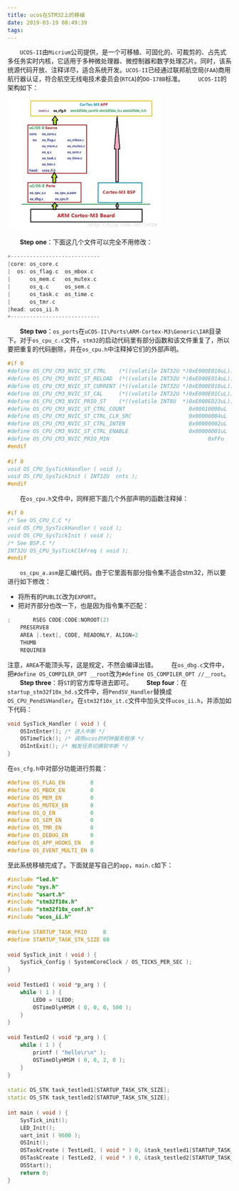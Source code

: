 ```yaml
---
title: ucos在STM32上的移植
date: 2019-03-19 08:49:39
tags:
---
```

&emsp;&emsp;`UCOS-II`由`Micrium`公司提供，是一个可移植、可固化的、可裁剪的、占先式多任务实时内核，它适用于多种微处理器、微控制器和数字处理芯片。同时，该系统源代码开放、注释详尽，适合系统开发。`UCOS-II`已经通过联邦航空局(`FAA`)商用航行器认证，符合航空无线电技术委员会(`RTCA`)的`DO-178B`标准。
&emsp;&emsp;`UCOS-II`的架构如下：

<img src="./ucos在STM32上的移植/1.png" height="295" width="344">

&emsp;&emsp;**Step one**：下面这几个文件可以完全不用修改：

``` cpp
+----------------------------
|core: os_core.c
|  os: os_flag.c  os_mbox.c
|      os_mem.c   os_mutex.c
|      os_q.c     os_sem.c
|      os_task.c  os_time.c
|      os_tmr.c
|head: ucos_ii.h
+----------------------------
```

&emsp;&emsp;**Step two**：`os_ports`在`uCOS-II\Ports\ARM-Cortex-M3\Generic\IAR`目录下。对于`os_cpu_c.c`文件，`stm32`的启动代码里有部分函数和该文件重复了，所以要把重复的代码删除，并在`os_cpu.h`中注释掉它们的外部声明。

``` cpp
#if 0
#define OS_CPU_CM3_NVIC_ST_CTRL    (*((volatile INT32U *)0xE000E010uL)) /* SysTick Ctrl & Status Reg. */
#define OS_CPU_CM3_NVIC_ST_RELOAD  (*((volatile INT32U *)0xE000E014uL)) /* SysTick Reload  Value Reg. */
#define OS_CPU_CM3_NVIC_ST_CURRENT (*((volatile INT32U *)0xE000E018uL)) /* SysTick Current Value Reg. */
#define OS_CPU_CM3_NVIC_ST_CAL     (*((volatile INT32U *)0xE000E01CuL)) /* SysTick Cal     Value Reg. */
#define OS_CPU_CM3_NVIC_PRIO_ST    (*((volatile INT8U  *)0xE000ED23uL)) /* SysTick Handler Prio  Reg. */
#define OS_CPU_CM3_NVIC_ST_CTRL_COUNT                    0x00010000uL   /* Count flag.                */
#define OS_CPU_CM3_NVIC_ST_CTRL_CLK_SRC                  0x00000004uL   /* Clock Source.              */
#define OS_CPU_CM3_NVIC_ST_CTRL_INTEN                    0x00000002uL   /* Interrupt enable.          */
#define OS_CPU_CM3_NVIC_ST_CTRL_ENABLE                   0x00000001uL   /* Counter mode.              */
#define OS_CPU_CM3_NVIC_PRIO_MIN                               0xFFu    /* Min handler prio.          */
#endif
​
#if 0
void OS_CPU_SysTickHandler ( void );
void OS_CPU_SysTickInit ( INT32U  cnts );
#endif
```

&emsp;&emsp;在`os_cpu.h`文件中，同样把下面几个外部声明的函数注释掉：

``` cpp
#if 0
/* See OS_CPU_C.C */
void OS_CPU_SysTickHandler ( void );
void OS_CPU_SysTickInit ( void );
/* See BSP.C */
INT32U OS_CPU_SysTickClkFreq ( void );
#endif
```

&emsp;&emsp;`os_cpu_a.asm`是汇编代码。由于它里面有部分指令集不适合stm32，所以要进行如下修改：

- 将所有的`PUBLIC`改为`EXPORT`。
- 把对齐部分也改一下，也是因为指令集不匹配：

``` cpp
;       RSEG CODE:CODE:NOROOT(2)
    PRESERVE8
    AREA |.text|, CODE, READONLY, ALIGN=2
    THUMB
    REQUIRE8
```

注意，`AREA`不能顶头写，这是规定，不然会编译出错。
&emsp;&emsp;在`os_dbg.c`文件中，把`#define OS_COMPILER_OPT __root`改为`#define OS_COMPILER_OPT //__root`。
&emsp;&emsp;**Step three**：将`ST`的官方库导进去即可。
&emsp;&emsp;**Step four**：在`startup_stm32f10x_hd.s`文件中，将`PendSV_Handler`替换成`OS_CPU_PendSVHandler`。在`stm32f10x_it.c`文件中加头文件`ucos_ii.h`，并添加如下代码：

``` cpp
void SysTick_Handler ( void ) {
    OSIntEnter(); /* 进入中断 */
    OSTimeTick(); /* 调用ucos的时钟服务程序 */
    OSIntExit(); /* 触发任务切换软中断 */
}
```

在`os_cfg.h`中对部分功能进行剪裁：

``` cpp
#define OS_FLAG_EN        0
#define OS_MBOX_EN        0
#define OS_MEM_EN         0
#define OS_MUTEX_EN       0
#define OS_Q_EN           0
#define OS_SEM_EN         0
#define OS_TMR_EN         0
#define OS_DEBUG_EN       0
#define OS_APP_HOOKS_EN   0
#define OS_EVENT_MULTI_EN 0
```

至此系统移植完成了。下面就是写自己的`app`，`main.c`如下：

``` cpp
#include "led.h"
#include "sys.h"
#include "usart.h"
#include "stm32f10x.h"
#include "stm32f10x_conf.h"
#include "ucos_ii.h"
​
#define STARTUP_TASK_PRIO     8
#define STARTUP_TASK_STK_SIZE 80
​
void SysTick_init ( void ) {
    SysTick_Config ( SystemCoreClock / OS_TICKS_PER_SEC );
}
​
void TestLed1 ( void *p_arg ) {
    while ( 1 ) {
        LED0 = !LED0;
        OSTimeDlyHMSM ( 0, 0, 0, 500 );
    }
}
​
void TestLed2 ( void *p_arg ) {
    while ( 1 ) {
        printf ( "hello\r\n" );
        OSTimeDlyHMSM ( 0, 0, 2, 0 );
    }
}
​
static OS_STK task_testled1[STARTUP_TASK_STK_SIZE];
static OS_STK task_testled2[STARTUP_TASK_STK_SIZE];
​
int main ( void ) {
    SysTick_init();
    LED_Init();
    uart_init ( 9600 );
    OSInit();
    OSTaskCreate ( TestLed1, ( void * ) 0, &task_testled1[STARTUP_TASK_STK_SIZE - 1], STARTUP_TASK_PRIO - 1 );
    OSTaskCreate ( TestLed2, ( void * ) 0, &task_testled2[STARTUP_TASK_STK_SIZE - 1], STARTUP_TASK_PRIO );
    OSStart();
    return 0;
}
```